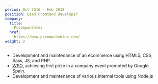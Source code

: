 ```yaml
---
period: Oct 2016 - Feb 2018
position: Lead Frontend Developer
company:
  title:
    PcComponentes
  href:
    https://www.pccomponentes.com/
weight: 2
---
```

- Development and maintenance of an ecommerce using HTML5, CSS, Sass, JS, and PHP.
- <abbr title="Web Performance Optimization" lang="en">WPO</abbr>, achieving first prize in a company event promoted by Google Spain.
- Development and maintenance of various internal tools using Node.js

